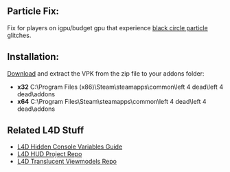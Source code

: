Particle Fix:
-------------
Fix for players on igpu/budget gpu that experience [black circle particle](http://i.imgur.com/BlRQJN5.jpg) glitches.

Installation:
-------------
[Download](https://github.com/l4d/particle_fix/archive/master.zip) and extract the VPK from the zip file  to your addons folder:

 - **x32** C:\Program Files (x86)\Steam\steamapps\common\left 4 dead\left 4 dead\addons
 -  **x64** C:\Program Files\Steam\steamapps\common\left 4 dead\left 4 dead\addons

Related L4D Stuff
------------------
- [L4D Hidden Console Variables Guide](http://steamcommunity.com/sharedfiles/filedetails/?id=564185677)
- [L4D HUD Project Repo](https://github.com/l4d/particle_fix)
- [L4D Translucent Viewmodels Repo](https://github.com/l4d/trans_vmodels) 

